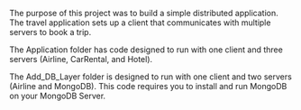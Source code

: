The purpose of this project was to build a simple distributed application. The travel application sets up a client that communicates with multiple servers to book a trip.

The Application folder has code designed to run with one client and three servers (Airline, CarRental, and Hotel). 

The Add_DB_Layer folder is designed to run with one client and two servers (Airline and MongoDB). This code requires you to install and run MongoDB on your MongoDB Server.
